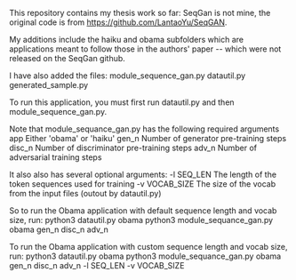  This repository contains my thesis work so far: 
 SeqGan is not mine, the original code is from https://github.com/LantaoYu/SeqGAN.
 
 My additions include the haiku and obama subfolders which are applications meant to follow
 those in the authors' paper -- which were not released on the SeqGan github.

 I have also added the files:
    module_sequence_gan.py
    datautil.py
    generated_sample.py


To run this application, you must first run datautil.py and then module_sequence_gan.py.

Note that module_sequance_gan.py has the following required arguments
    app         Either 'obama' or 'haiku'
    gen_n       Number of generator pre-training steps 
    disc_n      Number of discriminator pre-training steps
    adv_n       Number of adversarial training steps

It also also has several optional arguments:
    -l SEQ_LEN        The length of the token sequences used for training
    -v VOCAB_SIZE     The size of the vocab from the input files (outout by datautil.py)


So to run the Obama application with default sequence length and vocab size, run:
    python3 datautil.py obama
    python3 module_sequance_gan.py obama gen_n disc_n adv_n

To run the Obama application with custom sequence length and vocab size, run:
    python3 datautil.py obama
    python3 module_sequance_gan.py obama gen_n disc_n adv_n -l SEQ_LEN -v VOCAB_SIZE       
